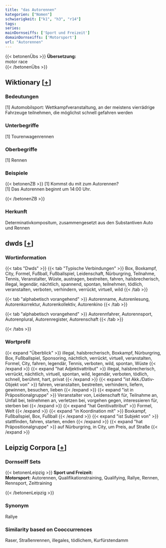 ```yaml
---
title: "das Autorennen"
kategorien: ["Nomen"]
schwierigkeit: ["k1", "h3", "r14"]
tags:
series:
mainDornseiffs: ['Sport und Freizeit']
domainDornseiffs: ['Motorsport']
url: "Autorennen"
---
```


{{< betonenÜbs >}}
**Übersetzung:**  
motor race  
{{< /betonenÜbs >}}

## Wiktionary [[+](https://de.wiktionary.org/wiki/Autorennen)]

### Bedeutungen
[1] Automobilsport: Wettkampfveranstaltung, an der meistens vierrädrige Fahrzeuge teilnehmen, die möglichst schnell gefahren werden  

### Unterbegriffe
[1] Tourenwagenrennen  

### Oberbegriffe
[1] Rennen  

### Beispiele
{{< betonenZB >}}
[1] Kommst du mit zum Autorennen?  
[1] Das Autorennen beginnt um 14:00 Uhr.  

{{< /betonenZB >}}
### Herkunft
Determinativkompositum, zusammengesetzt aus den Substantiven Auto und Rennen  



## dwds [[+](https://www.dwds.de/wb/Autorennen)]

### Wortinformation
{{< tabs "Dwds" >}}
{{< tab "Typische Verbindungen" >}}
Box, Boxkampf, City, Formel, Fußball, Fußballspiel, Leidenschaft, Nürburgring, Teilnahme, Tennis, Veranstalter, Wüste, austragen, bestreiten, fahren, halsbrecherisch, illegal, legendär, nächtlich, spannend, spontan, teilnehmen, tödlich, veranstalten, verboten, verhindern, verrückt, virtuell, wild
{{< /tab >}}

{{< tab "alphabetisch vorangehend" >}}
Autorenname, Autorenlesung, Autorenkorrektur, Autorenkollektiv, Autorenkino
{{< /tab >}}

{{< tab "alphabetisch vorangehend" >}}
Autorennfahrer, Autorennsport, Autorenplural, Autorenregister, Autorenschaft
{{< /tab >}}

{{< /tabs >}}

### Wortprofil
{{< expand "Überblick" >}} illegal, halsbrecherisch, Boxkampf, Nürburgring, Box, Fußballspiel, Sponsoring, nächtlich, verrückt, virtuell, veranstalten, Formel, City, fahren, legendär, Tennis, verboten, wild, spontan, Wüste {{< /expand >}}
{{< expand "hat Adjektivattribut" >}} illegal, halsbrecherisch, verrückt, nächtlich, virtuell, spontan, wild, legendär, verboten, tödlich, schnell, berühmt, hart, privat {{< /expand >}}
{{< expand "ist Akk./Dativ-Objekt von" >}} fahren, veranstalten, bestreiten, verhindern, liefern, gewinnen, besuchen, lieben {{< /expand >}}
{{< expand "ist in Präpositionalgruppe" >}} Veranstalter von, Leidenschaft für, Teilnahme an, Unfall bei, teilnehmen an, verletzen bei, vorgehen gegen, interessieren für, sterben bei {{< /expand >}}
{{< expand "hat Genitivattribut" >}} Formel, Welt {{< /expand >}}
{{< expand "in Koordination mit" >}} Boxkampf, Fußballspiel, Box, Fußball {{< /expand >}}
{{< expand "ist Subjekt von" >}} stattfinden, fahren, starten, enden {{< /expand >}}
{{< expand "hat Präpositionalgruppe" >}} auf Nürburgring, in City, um Preis, auf Straße {{< /expand >}}

## Leipzig Corpora [[+](https://corpora.uni-leipzig.de/en/res?word=Autorennen&corpusId=deu_newscrawl-public_2018)]

### Dornseiff Sets
{{< betonenLeipzig >}}
**Sport und Freizeit:**  
**Motorsport:** Autorennen, Qualifikationstraining, Qualifying, Rallye, Rennen, Rennsport, Zeittraining  

{{< /betonenLeipzig >}}

### Synonym
Rallye


### Similarity based on Cooccurrences
Raser, Straßenrennen, illegales, tödlichem, Kurfürstendamm

